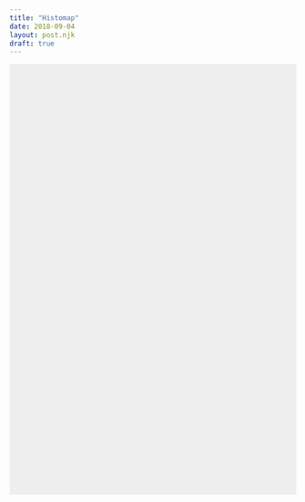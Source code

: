 ```yaml
---
title: "Histomap"
date: 2018-09-04
layout: post.njk
draft: true
---
```


<div class="center">

<svg class="histomap" viewBox="0 0 200 300">
  <rect x="0" y="0" width="200" height="300" fill="#eee" />
<!--     <text x="5" y="30">A nice rectangle</text> -->
  <!-- <polygon points="100, 0, 180, 60, 80, 120, 400, 200, 400, 0" fill="#ddd" /> -->
</svg>

</div>

<style>
.histomap {
}
</style>

<!-- <script src="/js/jquery-3.3.1.min.js"></script> -->

<script>

/* https://stackoverflow.com/a/5092872/400407 */
function randHex() {
  return "#000000".replace(/0/g,function(){return (~~(Math.random()*16)).toString(16);});
}

document.querySelector('rect').setAttribute('fill', '#fcc')

const width = 200;
const height = 300;


// let countries = new Map([
//   ['United States', [18, 14, 13, 10]],
//   ['China', [11, 5, 2, 1]],
//   ['Japan', [4, 5, 4, 4]],
//   ['Germany', [4, 5, 4, 4]],
//   ['India', [2, 1, 0, 0]]]);

const countries = {
  /* or
    'United States': {
      2015: 18,
      2010: 14,
      2005: 13,
      2000: 10
      },
  */
  'United States': [18, 14, 13, 10],
  'China': [11, 5, 2, 1],
  'Japan': [4, 5, 4, 4],
  'Germany': [4, 5, 4, 4],
  'India': [2, 1, 0, 0],
}


const YEARS = 4;

let gdpTotals = new Array(YEARS).fill(0);
let gdpCounter = new Array(YEARS).fill(0);

for (let i = 0; i < YEARS; i++) {
  for (let country in countries) {
    gdpTotals[i] += countries[country][i];
  }
}


let polys = [];

let points;


for (let countryName in countries) {
  let country = countries[countryName]

  let poly = document.createElementNS("http://www.w3.org/2000/svg", "polygon");
  poly.setAttribute('fill', randHex());

  points = '0, 0';
  for (let i = 0; i < YEARS; i++) {
    points += `, ${(country[i] + gdpCounter[i]) / gdpTotals[i] * width}, ${i * (height / (YEARS - 1))}`;
    gdpCounter[i] += country[i];
  }

  points += `, 0, ${height}`
  poly.setAttribute('points', points);

  console.log(points);
  polys.push(poly);
}


let frag = document.createDocumentFragment()

for (let i = polys.length - 1; i >= 0; i--) {
  frag.appendChild(polys[i]);  
}

document.querySelector('.histomap').appendChild(frag);
</script>

